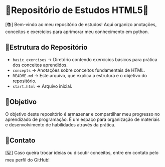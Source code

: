 # 📌Repositório de Estudos HTML5📝

[📚] Bem-vindo ao meu repositório de estudos! Aqui organizo anotações, conceitos e exercícios para aprimorar meu conhecimento em python.

## 📌Estrutura do Repositório

- ```basic_exercises``` → Diretório contendo exercícios básicos para prática dos conceitos aprendidos.
- ```concepts``` → Anotações sobre conceitos fundamentais de HTML.
- ```README.md``` → Este arquivo, que explica a estrutura e o objetivo do repositório.
- ```start.html``` → Arquivo inicial.

## 📌Objetivo

O objetivo deste repositório é armazenar e compartilhar meu progresso no aprendizado de programação. É um espaço para organização de materiais e desenvolvimento de habilidades através da prática.

## 📌Contato

[💻] Caso queira trocar ideias ou discutir conceitos, entre em contato pelo meu perfil do GitHub!